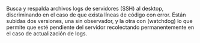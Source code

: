 Busca y respalda archivos logs de servidores (SSH) al desktop, discriminando en el caso de que exista líneas de código con error.
Están subidas dos versiones, una sin observador, y la otra con (watchdog) lo que permite que esté pendiente del servidor recolectando permanentemente en el caso de actualización de logs.
